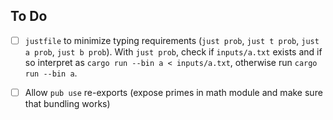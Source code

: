 ## To Do

- [ ] `justfile` to minimize typing requirements (`just prob`, `just t prob`, `just a prob`,
  `just b prob`). With `just prob`, check if `inputs/a.txt` exists and if so interpret as
  `cargo run --bin a < inputs/a.txt`, otherwise run `cargo run --bin a`.

- [ ] Allow `pub use` re-exports (expose primes in math module and make sure that bundling works)
